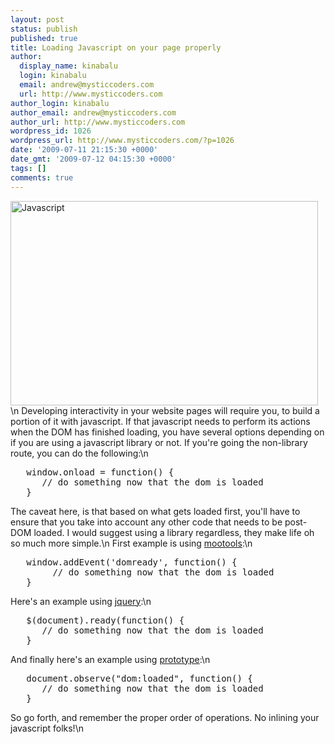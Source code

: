 ```yaml
---
layout: post
status: publish
published: true
title: Loading Javascript on your page properly
author:
  display_name: kinabalu
  login: kinabalu
  email: andrew@mysticcoders.com
  url: http://www.mysticcoders.com
author_login: kinabalu
author_email: andrew@mysticcoders.com
author_url: http://www.mysticcoders.com
wordpress_id: 1026
wordpress_url: http://www.mysticcoders.com/?p=1026
date: '2009-07-11 21:15:30 +0000'
date_gmt: '2009-07-12 04:15:30 +0000'
tags: []
comments: true
---
```

<img src="http://www.mysticcoders.com/wp-content/uploads/2009/07/3367743012_7a668400b0_b.jpg" alt="Javascript " title="Javascript " width="492" height="327" class="alignnone size-full wp-image-1059" />\n
Developing interactivity in your website pages will require you, to build a portion of it with javascript.  If that javascript needs to perform its actions when the DOM has finished loading, you have several options depending on if you are using a javascript library or not.  If you're going the non-library route, you can do the following:<a id="more"></a><a id="more-1026"></a>\n
<pre lang="javascript" colla="+">
   window.onload = function() {
      // do something now that the dom is loaded
   }
</pre>
The caveat here, is that based on what gets loaded first, you'll have to ensure that you take into account any other code that needs to be post-DOM loaded.  I would suggest using a library regardless, they make life oh so much more simple.\n
First example is using <a href="http://mootools.net/" target="_blank">mootools</a>:\n
<pre lang="javascript" colla="+">
   window.addEvent('domready', function() {
        // do something now that the dom is loaded
   }
</pre>
Here's an example using <a href="http://jquery.com/" target="_blank">jquery</a>:\n
<pre lang="javascript" colla="+">
   $(document).ready(function() {
      // do something now that the dom is loaded
   }
</pre>
And finally here's an example using <a href="http://www.prototypejs.org/" target="_blank">prototype</a>:\n
<pre lang="javascript" colla="+">
   document.observe("dom:loaded", function() {
      // do something now that the dom is loaded
   }
</pre>
So go forth, and remember the proper order of operations.  No inlining your javascript folks!\n
